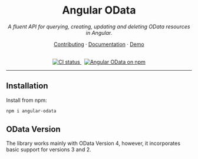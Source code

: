 <h1 align="center">Angular OData</h1>

<p align="center">
  <em>A fluent API for querying, creating, updating and deleting OData resources in Angular.</em>
  <br>
</p>

<p align="center">
  <a href="CONTRIBUTING.md">Contributing</a>
  ·
  <a href="./docs/README.md">Documentation</a>
  ·
  <a href="https://github.com/diegomvh/AngularODataEntity">Demo</a>
  <br>
  <br>
</p>

<p align="center">
  <a href="https://github.com/diegomvh/angular-odata/actions?query=workflow%3A%22Node.js+CI%22">
    <img src="https://github.com/diegomvh/angular-odata/workflows/Node.js%20CI/badge.svg" alt="CI status" />
  </a>&nbsp;
  <a href="http://badge.fury.io/js/angular-odata">
    <img src="https://badge.fury.io/js/angular-odata.svg" alt="Angular OData on npm" />
  </a>
</p>

<hr>

## Installation

Install from npm:

```bash
npm i angular-odata
```

## OData Version

The library works mainly with OData Version 4, however, it incorporates basic support for versions 3 and 2.
